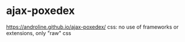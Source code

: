# ajax-poxedex

 https://androline.github.io/ajax-poxedex/
 css: no use of frameworks or extensions, only "raw" css

